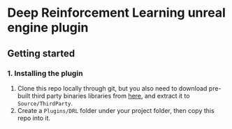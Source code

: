 # Deep Reinforcement Learning unreal engine plugin

## Getting started

### 1. Installing the plugin
1. Clone this repo locally through git, but you also need to download pre-built third party binaries libraries from [here](https://github.com/AlanLaboratory/DeepReinforcementLearning/releases/tag/0.1.0), and extract it to `Source/ThirdParty`.
2. Create a `Plugins/DRL` folder under your project folder, then copy this repo into it.

